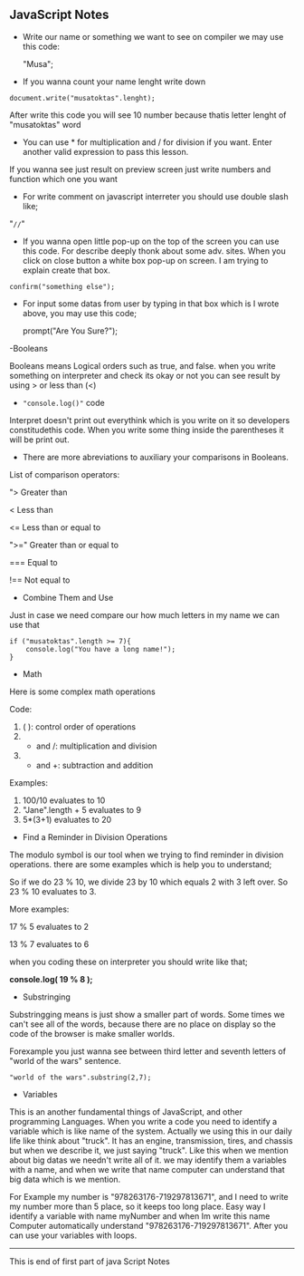 ## JavaScript Notes

- Write our name or something we want to see on compiler we may use this code:

    "Musa";

- If you wanna count your name lenght write down
 
 `document.write("musatoktas".lenght);`
 
After write this code you will see 10 number because thatis letter lenght of "musatoktas" word

- You can use * for multiplication and / for division if you want. Enter another valid expression to pass this lesson.

If you wanna see just result on preview screen just write numbers and function which one you want

- For write comment on javascript interreter you should use double slash like;

"`//`"

- If you wanna open little pop-up on the top of the screen you can use this code. For describe deeply thonk about some adv. sites. When you click on close button a white box pop-up on screen. I am trying to explain create that  box.

`confirm("something else");` 

- For input some datas from user by typing in that box which is I wrote above, you may use this code;

    prompt("Are You Sure?");

-Booleans

Booleans means Logical orders such as true, and false. 
when you write something on interpreter and check its okay or not you can see result by using > or less than (<)

- `"console.log()"` code

Interpret doesn't print out everythink which is you write on it so developers constitudethis code. When you write some thing inside the parentheses it will be print out.

- There are more abreviations to auxiliary your comparisons in Booleans.

List of comparison operators:

"> Greater than

< Less than

<= Less than or equal to

">=" Greater than or equal to

=== Equal to

!== Not equal to

- Combine Them and Use

Just in case we need compare our how much letters in my name we can use that

    if ("musatoktas".length >= 7){ 
    	console.log("You have a long name!");
    }

- Math

Here is some complex math operations

Code:

1. ( ): control order of operations
2. * and /: multiplication and division
3. - and +: subtraction and addition

Examples:

1. 100/10 evaluates to 10
2. "Jane".length + 5 evaluates to 9
3. 5*(3+1) evaluates to 20

- Find a Reminder in Division Operations

The modulo symbol is our tool when we trying to find reminder in division operations. there are some examples which is help you to understand;

So if we do 23 % 10, we divide 23 by 10 which equals 2 with 3 left over. So 23 % 10 evaluates to 3.

More examples:

17 % 5 evaluates to 2

13 % 7 evaluates to 6

when you coding these on interpreter you should write like that;

**console.log( 19 % 8 );**

- Substringing

Substringging means is just show a smaller part of words. Some times we can't see all of the words, because there are no place on display so the code of the browser is make smaller worlds.

Forexample you just wanna see between third letter and seventh letters of "world of the wars" sentence.  

    "world of the wars".substring(2,7);

- Variables

This is an another fundamental things of JavaScript, and other programming Languages. When you write a code you need to identify a variable which is like name of the system. Actually we using this in our daily life like think about "truck". It has an engine, transmission, tires, and chassis but when we describe it, we just saying "truck". Like this when we mention about big datas we needn't write all of it. we may identify them a variables with a name, and when we write that name computer can understand that big data which is we mention.
 
For Example my number is "978263176-719297813671", and I need to write my number more than 5 place, so it keeps too long place. Easy way I identify a variable with name myNumber and when Im write this name Computer automatically understand "978263176-719297813671". After you can use your variables with loops.
 
--------------------
This is end of first part of java Script Notes


